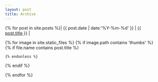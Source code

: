 ```yaml
---
layout: post
title: Archive
---
```


{% for post in site.posts %}| {{ post.date | date:'%Y-%m-%d' }} | <a href="{{ post.url }}">{{ post.title }}</a> |


{% for image in site.static_files %}
  {% if image.path contains 'thumbs' %}
    {% if file.name contains post.title %}
        
    {% endunless %}
  {% endif %}

{% endfor %}